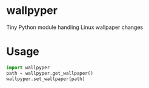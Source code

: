 wallpyper
=========

Tiny Python module handling Linux wallpaper changes

Usage
=====

```python
import wallpyper
path = wallpyper.get_wallpaper()
wallpyper.set_wallpaper(path)
```
